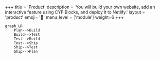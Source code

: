 +++
title = 'Product'
description = 'You will build your own website, add an interactive feature using CYF Blocks, and deploy it to Netlify.'
layout = 'product'
emoji= '🎁'
menu_level = ['module']
weight=6
+++

```mermaid
graph LR
    Plan-->Build
    Build-->Test
    Test-->Build
    Test-->Ship
    Ship-->Test
    Ship-->Plan

```

